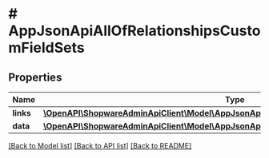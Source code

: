 # # AppJsonApiAllOfRelationshipsCustomFieldSets

## Properties

Name | Type | Description | Notes
------------ | ------------- | ------------- | -------------
**links** | [**\OpenAPI\ShopwareAdminApiClient\Model\AppJsonApiAllOfRelationshipsCustomFieldSetsLinks**](AppJsonApiAllOfRelationshipsCustomFieldSetsLinks.md) |  | [optional]
**data** | [**\OpenAPI\ShopwareAdminApiClient\Model\AppJsonApiAllOfRelationshipsCustomFieldSetsData[]**](AppJsonApiAllOfRelationshipsCustomFieldSetsData.md) |  | [optional]

[[Back to Model list]](../../README.md#models) [[Back to API list]](../../README.md#endpoints) [[Back to README]](../../README.md)
